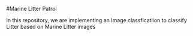 #Marine Litter Patrol

In this repository, we are implementing an Image classficatiion to classify Litter based on Marine Litter images
